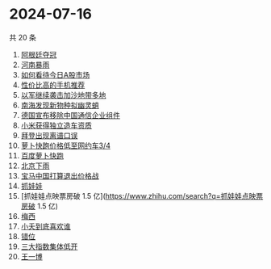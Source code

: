 # 2024-07-16

共 20 条

<!-- BEGIN ZHIHUSEARCH -->
<!-- 最后更新时间 Tue Jul 16 2024 19:10:54 GMT+0800 (China Standard Time) -->
1. [阿根廷夺冠](https://www.zhihu.com/search?q=阿根廷夺冠)
1. [河南暴雨](https://www.zhihu.com/search?q=河南暴雨)
1. [如何看待今日A股市场](https://www.zhihu.com/search?q=如何看待今日A股市场)
1. [性价比高的手机推荐](https://www.zhihu.com/search?q=性价比高的手机推荐)
1. [以军继续袭击加沙地带多地](https://www.zhihu.com/search?q=以军继续袭击加沙地带多地)
1. [南海发现新物种拟幽灵蛸](https://www.zhihu.com/search?q=南海发现新物种拟幽灵蛸)
1. [德国宣布移除中国通信企业组件](https://www.zhihu.com/search?q=德国宣布移除中国通信企业组件)
1. [小米获得独立造车资质](https://www.zhihu.com/search?q=小米获得独立造车资质)
1. [拜登出现离谱口误](https://www.zhihu.com/search?q=拜登出现离谱口误)
1. [萝卜快跑价格低至网约车3/4](https://www.zhihu.com/search?q=萝卜快跑价格低至网约车3/4)
1. [百度萝卜快跑](https://www.zhihu.com/search?q=百度萝卜快跑)
1. [北京下雨](https://www.zhihu.com/search?q=北京下雨)
1. [宝马中国打算退出价格战](https://www.zhihu.com/search?q=宝马中国打算退出价格战)
1. [抓娃娃](https://www.zhihu.com/search?q=抓娃娃)
1. [抓娃娃点映票房破 1.5 亿](https://www.zhihu.com/search?q=抓娃娃点映票房破 1.5 亿)
1. [梅西](https://www.zhihu.com/search?q=梅西)
1. [小夭到底喜欢谁](https://www.zhihu.com/search?q=小夭到底喜欢谁)
1. [错位](https://www.zhihu.com/search?q=错位)
1. [三大指数集体低开](https://www.zhihu.com/search?q=三大指数集体低开)
1. [王一博](https://www.zhihu.com/search?q=王一博)
<!-- END ZHIHUSEARCH -->
